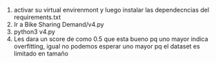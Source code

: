 1. activar su virtual envirenmont y luego instalar las dependecncias del requirements.txt
2. Ir a Bike Sharing Demand/v4.py
3. python3 v4.py
4. Les dara un score de como 0.5 que esta bueno pq uno mayor indica overfitting, igual no podemos esperar uno mayor pq el dataset es limitado en tamaño

